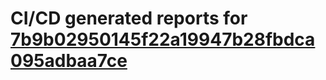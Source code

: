 # CI/CD generated reports for [7b9b02950145f22a19947b28fbdca095adbaa7ce](https://github.com/hydephp/develop/commit/7b9b02950145f22a19947b28fbdca095adbaa7ce)
